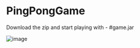 # PingPongGame

Download the zip and start playing with - #game.jar


![image](https://user-images.githubusercontent.com/45120776/155541927-bd7ef1aa-ebbc-4522-9cea-d7a7d36d216b.png)
